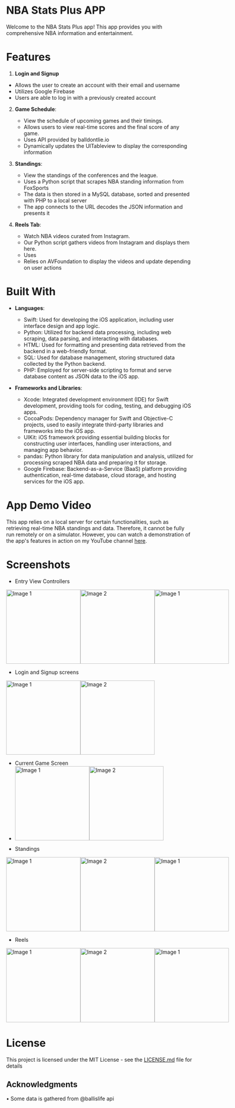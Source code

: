

# NBA Stats Plus APP
Welcome to the NBA Stats Plus app! This app provides you with comprehensive NBA information and entertainment.

# Features

1. **Login and Signup**
  - Allows the user to create an account with their email and username
  - Utilizes Google Firebase
  - Users are able to log in with a previously created account
 
2. **Game Schedule**:
   - View the schedule of upcoming games and their timings.
   - Allows users to view real-time scores and the final score of any game.
   - Uses API provided by balldontlie.io
   - Dynamically updates the UITableview to display the corresponding information
 
3. **Standings**:
   - View the standings of the conferences and the league.
   - Uses a Python script that scrapes NBA standing information from FoxSports
   - The data is then stored in a MySQL database, sorted and presented with PHP to a local server
   - The app connects to the URL decodes the JSON information and presents it
  
4. **Reels Tab**:
   - Watch NBA videos curated from Instagram.
   - Our Python script gathers videos from Instagram and displays them here.
   - Uses
   - Relies on AVFoundation to display the videos and update depending on user actions
  
   
# Built With
* **Languages**:
  - Swift: Used for developing the iOS application, including user interface design and app logic.
  - Python: Utilized for backend data processing, including web scraping, data parsing, and interacting with databases.
  - HTML: Used for formatting and presenting data retrieved from the backend in a web-friendly format.
  - SQL: Used for database management, storing structured data collected by the Python backend.
  - PHP: Employed for server-side scripting to format and serve database content as JSON data to the iOS app.

* **Frameworks and Libraries**:
  - Xcode: Integrated development environment (IDE) for Swift development, providing tools for coding, testing, and debugging iOS apps.
  - CocoaPods: Dependency manager for Swift and Objective-C projects, used to easily integrate third-party libraries and frameworks into the iOS app.
  - UIKit: iOS framework providing essential building blocks for constructing user interfaces, handling user interactions, and managing app behavior.
  - pandas: Python library for data manipulation and analysis, utilized for processing scraped NBA data and preparing it for storage.
  - Google Firebase: Backend-as-a-Service (BaaS) platform providing authentication, real-time database, cloud storage, and hosting services for the iOS app.


# App Demo Video
This app relies on a local server for certain functionalities, such as retrieving real-time NBA standings and data. Therefore, it cannot be fully run remotely or on a simulator. However, you can watch a demonstration of the app's features in action on my YouTube channel [here](link_to_youtube_video).

# Screenshots

* Entry View Controllers
<div style="display: flex;">
  <img src="Images/entryViewControllerTwo.png" alt="Image 1" style="width: 200px; height: auto;">
  <img src="Images/entryViewControllerOne.png" alt="Image 2" style="width: 200px; height: auto;">
  <img src="Images/entryViewControllerThree.png" alt="Image 1" style="width: 200px; height: auto;">
</div>

* Login and Signup screens
<div style="display: flex;">
  <img src="Images/login.png" alt="Image 1" style="width: 200px; height: auto;">
  <img src="Images/signup.png" alt="Image 2" style="width: 200px; height: auto;">
</div>

* Current Game Screen
* <div style="display: flex;">
  <img src="Images/todaysGames.png" alt="Image 1" style="width: 200px; height: auto;">
  <img src="Images/selectedGames.png" alt="Image 2" style="width: 200px; height: auto;">
</div>

* Standings
<div style="display: flex;">
  <img src="Images/east.png" alt="Image 1" style="width: 200px; height: auto;">
  <img src="Images/west.png" alt="Image 2" style="width: 200px; height: auto;">
  <img src="Images/league.png" alt="Image 1" style="width: 200px; height: auto;">
</div>

* Reels
<div style="display: flex;">
  <img src="Images/reelsOne.png" alt="Image 1" style="width: 200px; height: auto;">
  <img src="Images/reelsTwo.png" alt="Image 2" style="width: 200px; height: auto;">
  <img src="Images/reelsThree.png" alt="Image 1" style="width: 200px; height: auto;">
</div>




# License

This project is licensed under the MIT License - see the [LICENSE.md](LICENSE.md) file for details

## Acknowledgments

• Some data is gathered from @ballislife api
